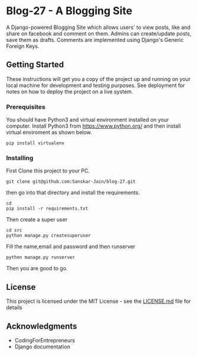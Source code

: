 # Blog-27 - A Blogging Site

A Django-powered Blogging Site which allows users' to view posts, like and share on facebook and comment on them. Admins can create/update posts, save them as drafts. Comments are implemented using Django's Generic Foreign Keys.

## Getting Started

These instructions will get you a copy of the project up and running on your local machine for development and testing purposes. See deployment for notes on how to deploy the project on a live system.

### Prerequisites

You should have Python3 and virtual environment installed on your computer.
Install Python3 from https://www.python.org/ and then install virtual enviroment as shown below.

```
pip install virtualenv
```

### Installing

First Clone this project to your PC.

```
git clone git@github.com:Sanskar-Jain/blog-27.git
```
then go into that directory and install the requirements.
```
cd 
pip install -r requirements.txt
```
Then create a super user
```
cd src
python manage.py createsuperuser
```
Fill the name,email and password and then runserver
```
python manage.py runserver
```

Then you are good to go.

## License

This project is licensed under the MIT License - see the [LICENSE.md](https://github.com/Sanskar-Jain/blog-27/blob/master/LICENSE) file for details

## Acknowledgments

* CodingForEntrepreneurs
* Django documentation
